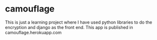 # camouflage
This is just a learning project where I have used python libraries to do the encryption and django as the front end.
This app is published in camouflage.herokuapp.com

